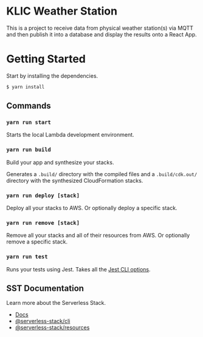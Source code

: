 # KLIC Weather Station

This is a project to receive data from physical weather station(s) via MQTT and then publish it into a database and display the results onto a React App.

# Getting Started

Start by installing the dependencies.

```bash
$ yarn install
```

## Commands

### `yarn run start`

Starts the local Lambda development environment.

### `yarn run build`

Build your app and synthesize your stacks.

Generates a `.build/` directory with the compiled files and a `.build/cdk.out/` directory with the synthesized CloudFormation stacks.

### `yarn run deploy [stack]`

Deploy all your stacks to AWS. Or optionally deploy a specific stack.

### `yarn run remove [stack]`

Remove all your stacks and all of their resources from AWS. Or optionally remove a specific stack.

### `yarn run test`

Runs your tests using Jest. Takes all the [Jest CLI options](https://jestjs.io/docs/en/cli).

## SST Documentation

Learn more about the Serverless Stack.

- [Docs](https://docs.serverless-stack.com)
- [@serverless-stack/cli](https://docs.serverless-stack.com/packages/cli)
- [@serverless-stack/resources](https://docs.serverless-stack.com/packages/resources)
